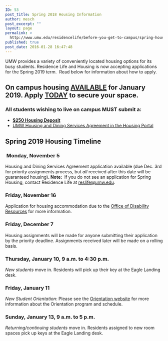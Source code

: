 ```yaml
---
ID: 53
post_title: Spring 2018 Housing Information
author: mesch
post_excerpt: ""
layout: page
permalink: >
  http://www.umw.edu/residencelife/before-you-get-to-campus/spring-housing-information/
published: true
post_date: 2016-01-28 16:47:48
---
```

UMW provides a variety of conveniently located housing options for its busy students. Residence Life and Housing is now accepting applications for the Spring 2019 term.  Read below for information about how to apply.
<h2>On campus housing <strong><u>AVAILABLE</u></strong> for January 2019. Apply <strong><u>TODAY</u></strong> to secure your space.</h2>
<h3><strong>All</strong> students wishing to live on campus <strong>MUST</strong> submit a:<strong> </strong></h3>
<ul>
 	<li><a href="http://students.umw.edu/residencelife/deposit/"><strong>$250 Housing Deposit</strong></a></li>
 	<li><a href="https://umw.starrezhousing.com/starrezportal">UMW Housing and Dining Services Agreement in the Housing Portal</a></li>
</ul>
<h2>Spring 2019 Housing Timeline</h2>
<h3> Monday, November 5</h3>
Housing and Dining Services Agreement application available (due Dec. 3rd for priority assignments process, but <em>all</em> received after this date will be guaranteed housing)<strong>. Note: </strong> If you do not see an application for Spring Housing, contact Residence Life at <a href="mailto:reslife@umw.edu">reslife@umw.edu</a>.
<h3>Friday, November 16</h3>
Application for housing accommodation due to the <a href="http://academics.umw.edu/disability/accommodations/housing-accommodations/">Office of Disability Resources</a> for more information.
<h3>Friday, December 7</h3>
Housing assignments will be made for anyone submitting their application by the priority deadline. Assignments received later will be made on a rolling basis.
<h3>Thursday, January 10, 9 a.m. to 4:30 p.m.</h3>
<em>New students</em> move in. Residents will pick up their key at the Eagle Landing desk.
<h3>Friday, January 11</h3>
<em>New Student Orientation</em>: Please see the <a href="http://orientation.umw.edu/">Orientation website</a> for more information about the Orientation program and schedule.
<h3>Sunday, January 13, 9 a.m. to 5 p.m.</h3>
<em>Returning/continuing students</em> move in. Residents assigned to new room spaces pick up keys at the Eagle Landing desk.